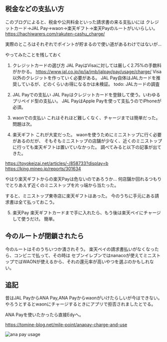 ## 税金などの支払い方

このブログによると、税金や公共料金といった請求書の来る支払いには
クレジットカード→JAL Pay→waon→楽天ギフト→楽天Payのルートがいいらしい。
https://hachiwarers.com/rakuten-cashu_charge/

実際のところはそれぞれでポイントが貯まるので使い道があるわけではないが…

やってみたことを残しておく

1. クレジットカードの選び方
JAL PayはVisaに対しては厳しく2.75%の手数料がかかる。
https://www.jal.co.jp/jp/ja/jmb/jalpay/pay/usage/charge/
Visa以外のクレジットを作っていく必要がある。
JAL Pay自体はJALカードを推奨しているが、どのくらいお得になるかは未検証。
todo: JALカードの調査

3. JAL Payでの支払い
JAL Payはクレジットカードを登録して使う。いわゆるプリペイド型の支払い。
JAL PayはApple Payを使って支払うのでiPhoneが必須。

4. waonでの支払い
これはそれほど難しくなく、チャージまでは簡単だった。
問題は次。

5. 楽天ギフト
これが大変だった。
waonを使うためにミニストップに行く必要があるのだが、
そもそもミニストップの店舗が少なく、近くのミニストップに行っても楽天ギフトは置いていなかった。
調べてみると以下の記事が出てきた。

https://toyokeizai.net/articles/-/858733?display=b
https://king.mineo.jp/reports/301634

やはり楽天ギフトからの楽天Payは危ないのであろうか…
何店舗か回れるつもりでとりあえず近くのミニストップを片っ端から当たった。

すると、ミニストップ東寺店に楽天ギフトはあった。
今のうちに手元にある請求書は全て払っておこう。

5. 楽天Pay
楽天ギフトカードまで手に入れたら、もう後は楽天ペイにチャージして使うだけ。
簡単。

## 今のルートが閉鎖されたら

今のルートはそのうちいつか潰されそう。
楽天ペイの請求書払いがなくなったら、コンビニで払って、その時は
セブンイレブンではnanacoが使えてミニストップではWAONが使えるから、それの還元率が高いやつを選ぶのかもしれない。


## 追記

昔はJAL PayからANA Pay,ANA Payからwaonがいけたらしいが今はできない。
やろうとするとwaonにチャージするときにアプリで拒否されましたとでる。

ANA Payを使いたかったら直接Edyへ。

https://tomine-blog.net/mile-point/anapay-charge-and-use

![ana pay usage](https://tomine-blog.net/wp-content/uploads/2023/11/anapay-rakutenpay-route.png)
